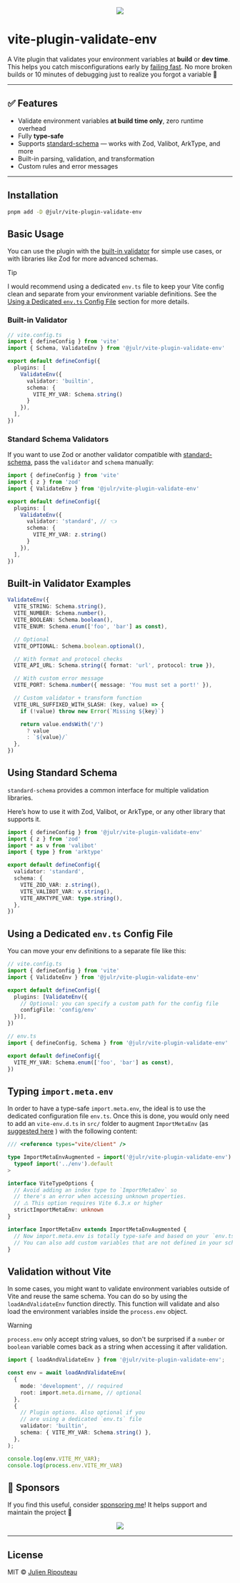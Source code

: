 <p align="center">
  <img src="https://user-images.githubusercontent.com/8337858/188329992-e74b3393-5bec-48b3-bba9-a8c45d279866.png">
</p>

# vite-plugin-validate-env

A Vite plugin that validates your environment variables at **build** or **dev time**. This helps you catch misconfigurations early by [failing fast](https://en.wikipedia.org/wiki/Fail-fast). No more broken builds or 10 minutes of debugging just to realize you forgot a variable 🥲

---

## ✅ Features

* Validate environment variables **at build time only**, zero runtime overhead
* Fully **type-safe**
* Supports [standard-schema](https://github.com/standard-schema/standard-schema) — works with Zod, Valibot, ArkType, and more
* Built-in parsing, validation, and transformation
* Custom rules and error messages

---

## Installation

```sh
pnpm add -D @julr/vite-plugin-validate-env
```

## Basic Usage

You can use the plugin with the [built-in validator](https://github.com/poppinss/validator-lite) for simple use cases, or with libraries like Zod for more advanced schemas.

> [!TIP]
> I would recommend using a dedicated `env.ts` file to keep your Vite config clean and separate from your environment variable definitions. See the [Using a Dedicated `env.ts` Config File](#using-a-dedicated-envts-config-file) section for more details.

### Built-in Validator

```ts
// vite.config.ts
import { defineConfig } from 'vite'
import { Schema, ValidateEnv } from '@julr/vite-plugin-validate-env'

export default defineConfig({
  plugins: [
    ValidateEnv({
      validator: 'builtin',
      schema: {
        VITE_MY_VAR: Schema.string()
      }
    }),
  ],
})
```

### Standard Schema Validators

If you want to use Zod or another validator compatible with [standard-schema](https://github.com/standard-schema/standard-schema), pass the `validator` and `schema` manually:

```ts
import { defineConfig } from 'vite'
import { z } from 'zod'
import { ValidateEnv } from '@julr/vite-plugin-validate-env'

export default defineConfig({
  plugins: [
    ValidateEnv({
      validator: 'standard', // 👈
      schema: {
        VITE_MY_VAR: z.string()
      }
    }),
  ],
})
```

## Built-in Validator Examples

```ts
ValidateEnv({
  VITE_STRING: Schema.string(),
  VITE_NUMBER: Schema.number(),
  VITE_BOOLEAN: Schema.boolean(),
  VITE_ENUM: Schema.enum(['foo', 'bar'] as const),

  // Optional
  VITE_OPTIONAL: Schema.boolean.optional(),

  // With format and protocol checks
  VITE_API_URL: Schema.string({ format: 'url', protocol: true }),

  // With custom error message
  VITE_PORT: Schema.number({ message: 'You must set a port!' }),

  // Custom validator + transform function
  VITE_URL_SUFFIXED_WITH_SLASH: (key, value) => {
    if (!value) throw new Error(`Missing ${key}`)

    return value.endsWith('/')
      ? value
      : `${value}/`
  },
})
```

## Using Standard Schema

`standard-schema` provides a common interface for multiple validation libraries.

Here’s how to use it with Zod, Valibot, or ArkType, or any other library that supports it.

```ts
import { defineConfig } from '@julr/vite-plugin-validate-env'
import { z } from 'zod'
import * as v from 'valibot'
import { type } from 'arktype'

export default defineConfig({
  validator: 'standard',
  schema: {
    VITE_ZOD_VAR: z.string(),
    VITE_VALIBOT_VAR: v.string(),
    VITE_ARKTYPE_VAR: type.string(),
  },
})
```

## Using a Dedicated `env.ts` Config File

You can move your env definitions to a separate file like this:

```ts
// vite.config.ts
import { defineConfig } from 'vite'
import { ValidateEnv } from '@julr/vite-plugin-validate-env'

export default defineConfig({
  plugins: [ValidateEnv({
    // Optional: you can specify a custom path for the config file
    configFile: 'config/env'
  })],
})
```

```ts
// env.ts
import { defineConfig, Schema } from '@julr/vite-plugin-validate-env'

export default defineConfig({
  VITE_MY_VAR: Schema.enum(['foo', 'bar'] as const),
})
```

## Typing `import.meta.env`

In order to have a type-safe `import.meta.env`, the ideal is to use the dedicated configuration file `env.ts`.
Once this is done, you would only need to add an `vite-env.d.ts` in `src/` folder to augment `ImportMetaEnv` (as [suggested here](https://vitejs.dev/guide/env-and-mode.html#env-files) ) with the following content:

```ts
/// <reference types="vite/client" />

type ImportMetaEnvAugmented = import('@julr/vite-plugin-validate-env').ImportMetaEnvAugmented<
  typeof import('../env').default
>

interface ViteTypeOptions {
  // Avoid adding an index type to `ImportMetaDev` so
  // there's an error when accessing unknown properties.
  // ⚠️ This option requires Vite 6.3.x or higher
  strictImportMetaEnv: unknown
}

interface ImportMetaEnv extends ImportMetaEnvAugmented {
  // Now import.meta.env is totally type-safe and based on your `env.ts` schema definition
  // You can also add custom variables that are not defined in your schema
}
```

## Validation without Vite

In some cases, you might want to validate environment variables outside of Vite and reuse the same schema. You can do so by using the `loadAndValidateEnv` function directly. This function will validate and also load the environment variables inside the `process.env` object.

> [!WARNING]
> `process.env` only accept string values, so don't be surprised if a `number` or `boolean` variable comes back as a string when accessing it after validation.

```ts
import { loadAndValidateEnv } from '@julr/vite-plugin-validate-env';

const env = await loadAndValidateEnv(
  {
    mode: 'development', // required
    root: import.meta.dirname, // optional
  },
  { 
    // Plugin options. Also optional if you 
    // are using a dedicated `env.ts` file
    validator: 'builtin',
    schema: { VITE_MY_VAR: Schema.string() },
  },
);

console.log(env.VITE_MY_VAR);
console.log(process.env.VITE_MY_VAR)
```

## 💖 Sponsors

If you find this useful, consider [sponsoring me](https://github.com/sponsors/Julien-R44)! It helps support and maintain the project 🙏

<p align="center">
  <img src="https://github.com/julien-r44/static/blob/main/sponsorkit/sponsors.png?raw=true">
</p>

---

## License

MIT © [Julien Ripouteau](https://github.com/Julien-R44)
